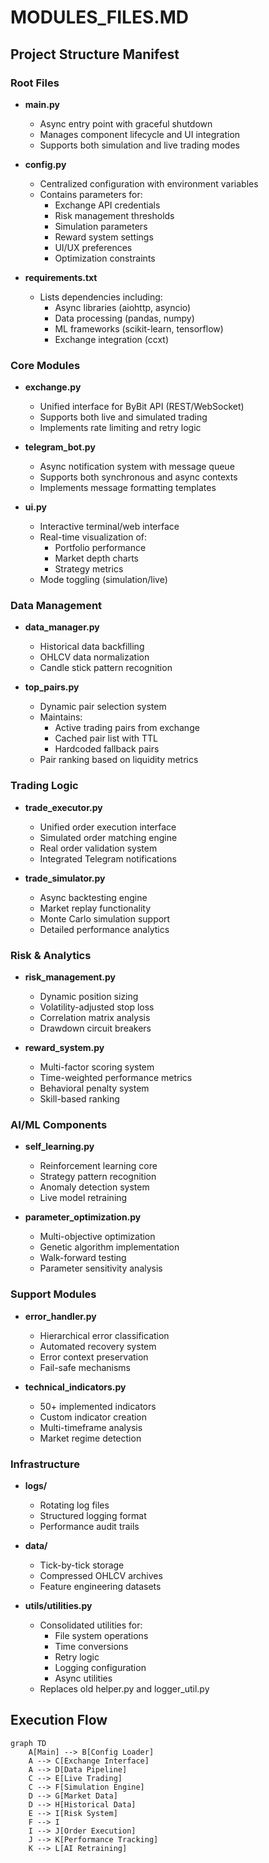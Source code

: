 # MODULES_FILES.MD

## Project Structure Manifest

### Root Files
- **main.py**  
  - Async entry point with graceful shutdown  
  - Manages component lifecycle and UI integration  
  - Supports both simulation and live trading modes

- **config.py**  
  - Centralized configuration with environment variables  
  - Contains parameters for:  
    - Exchange API credentials  
    - Risk management thresholds  
    - Simulation parameters  
    - Reward system settings  
    - UI/UX preferences  
    - Optimization constraints

- **requirements.txt**  
  - Lists dependencies including:  
    - Async libraries (aiohttp, asyncio)  
    - Data processing (pandas, numpy)  
    - ML frameworks (scikit-learn, tensorflow)  
    - Exchange integration (ccxt)

### Core Modules
- **exchange.py**  
  - Unified interface for ByBit API (REST/WebSocket)  
  - Supports both live and simulated trading  
  - Implements rate limiting and retry logic

- **telegram_bot.py**  
  - Async notification system with message queue  
  - Supports both synchronous and async contexts  
  - Implements message formatting templates

- **ui.py**  
  - Interactive terminal/web interface  
  - Real-time visualization of:  
    - Portfolio performance  
    - Market depth charts  
    - Strategy metrics  
  - Mode toggling (simulation/live)

### Data Management
- **data_manager.py**  
  - Historical data backfilling  
  - OHLCV data normalization  
  - Candle stick pattern recognition

- **top_pairs.py**  
  - Dynamic pair selection system  
  - Maintains:  
    - Active trading pairs from exchange  
    - Cached pair list with TTL  
    - Hardcoded fallback pairs  
  - Pair ranking based on liquidity metrics

### Trading Logic
- **trade_executor.py**  
  - Unified order execution interface  
  - Simulated order matching engine  
  - Real order validation system  
  - Integrated Telegram notifications

- **trade_simulator.py**  
  - Async backtesting engine  
  - Market replay functionality  
  - Monte Carlo simulation support  
  - Detailed performance analytics

### Risk & Analytics
- **risk_management.py**  
  - Dynamic position sizing  
  - Volatility-adjusted stop loss  
  - Correlation matrix analysis  
  - Drawdown circuit breakers

- **reward_system.py**  
  - Multi-factor scoring system  
  - Time-weighted performance metrics  
  - Behavioral penalty system  
  - Skill-based ranking

### AI/ML Components
- **self_learning.py**  
  - Reinforcement learning core  
  - Strategy pattern recognition  
  - Anomaly detection system  
  - Live model retraining

- **parameter_optimization.py**  
  - Multi-objective optimization  
  - Genetic algorithm implementation  
  - Walk-forward testing  
  - Parameter sensitivity analysis

### Support Modules
- **error_handler.py**  
  - Hierarchical error classification  
  - Automated recovery system  
  - Error context preservation  
  - Fail-safe mechanisms

- **technical_indicators.py**  
  - 50+ implemented indicators  
  - Custom indicator creation  
  - Multi-timeframe analysis  
  - Market regime detection

### Infrastructure
- **logs/**  
  - Rotating log files  
  - Structured logging format  
  - Performance audit trails

- **data/**  
  - Tick-by-tick storage  
  - Compressed OHLCV archives  
  - Feature engineering datasets

- **utils/utilities.py**  
  - Consolidated utilities for:  
    - File system operations  
    - Time conversions  
    - Retry logic  
    - Logging configuration  
    - Async utilities  
  - Replaces old helper.py and logger_util.py

## Execution Flow
```mermaid
graph TD
    A[Main] --> B[Config Loader]
    A --> C[Exchange Interface]
    A --> D[Data Pipeline]
    C --> E[Live Trading]
    C --> F[Simulation Engine]
    D --> G[Market Data]
    D --> H[Historical Data]
    E --> I[Risk System]
    F --> I
    I --> J[Order Execution]
    J --> K[Performance Tracking]
    K --> L[AI Retraining]